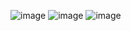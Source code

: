 ![image](https://github.com/TamarVilner/website-for-travelers/assets/144704638/396f13b6-3c86-45d6-8adb-c666228b341e)
![image](https://github.com/TamarVilner/website-for-travelers/assets/144704638/7bf0f85c-3016-4553-b717-6ccbee1fd586)
![image](https://github.com/TamarVilner/website-for-travelers/assets/144704638/bc0486da-48e2-40ac-ac87-46408b2d6828)
